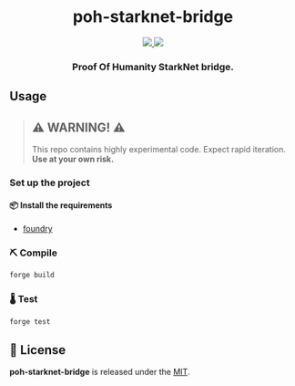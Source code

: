 <div align="center">
  <h1 align="center">poh-starknet-bridge</h1>
  <p align="center">
    <a href="https://github.com/abdelhamidbakhta">
        <img src="https://img.shields.io/badge/Github-4078c0?style=for-the-badge&logo=github&logoColor=white">
    </a>
    <a href="https://twitter.com/intent/follow?screen_name=dimahledba">
        <img src="https://img.shields.io/badge/Twitter-1DA1F2?style=for-the-badge&logo=twitter&logoColor=white">
    </a>       
  </p>
  <h3 align="center">Proof Of Humanity StarkNet bridge.</h3>
</div>

## Usage

> ## ⚠️ WARNING! ⚠️
> This repo contains highly experimental code.
> Expect rapid iteration.
> **Use at your own risk.**

### Set up the project

#### 📦 Install the requirements

- [foundry](https://book.getfoundry.sh/)

### ⛏️ Compile

```bash
forge build
```

### 🌡️ Test

```bash
forge test
```


## 📄 License

**poh-starknet-bridge** is released under the [MIT](LICENSE).